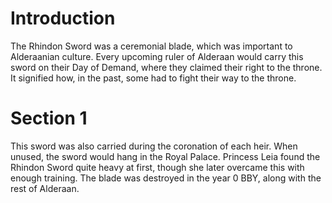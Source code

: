 # Introduction

The Rhindon Sword was a ceremonial blade, which was important to Alderaanian culture.
Every upcoming ruler of Alderaan would carry this sword on their Day of Demand, where they claimed their right to the throne.
It signified how, in the past, some had to fight their way to the throne.

# Section 1

This sword was also carried during the coronation of each heir.
When unused, the sword would hang in the Royal Palace.
Princess Leia found the Rhindon Sword quite heavy at first, though she later overcame this with enough training.
The blade was destroyed in the year 0 BBY, along with the rest of Alderaan.
